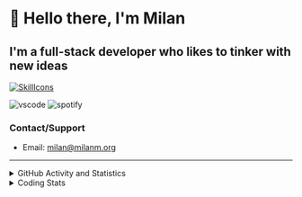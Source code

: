 # 👋 Hello there, I'm Milan
## I'm a full-stack developer who likes to tinker with new ideas
[![SkillIcons](https://skillicons.dev/icons?i=js,ts,nextjs,tailwind,html,go,bash,git,nginx,prisma,kubernetes,docker,linux)](https://skillicons.dev)

![vscode](https://nocache.advaith.workers.dev?url=https://img.shields.io/endpoint?url=https://dev.discordprofiles.me/api/badge/vscode/423203831971708958)
![spotify](https://nocache.advaith.workers.dev?url=https://img.shields.io/endpoint?url=https://dev.discordprofiles.me/api/badge/spotify/423203831971708958)

### Contact/Support

- Email: [milan@milanm.org](mailto:milan@milanm.org)
 
---
 
<details>
  <summary>GitHub Activity and Statistics</summary>
  <img src="/github-metrics.svg" />
</details>
<details>
  <summary>Coding Stats</summary>
  <!--START_SECTION:waka-->

```txt
JSON         0 secs          ██████████████░░░░░░░░░░░   56.60 %
Git Config   0 secs          ███████░░░░░░░░░░░░░░░░░░   28.13 %
Markdown     0 secs          ██▓░░░░░░░░░░░░░░░░░░░░░░   10.02 %
TypeScript   0 secs          █▒░░░░░░░░░░░░░░░░░░░░░░░   05.25 %
```

<!--END_SECTION:waka-->
</details>
